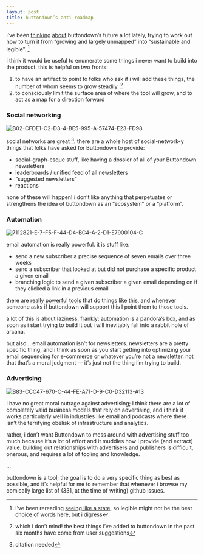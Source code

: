 ```yaml
---
layout: post
title: buttondown’s anti-roadmap
---
```

i’ve been [thinking](https://jmduke.com/2019/03/25/solvable-problems-in-a-mid-stage-side-project) [about](https://jmduke.com/2019/03/24/i-cant-solve-the-problem-with-coding) buttondown’s future a lot lately, trying to work out how to turn it from “growing and largely unmapped” into “sustainable and legible”. [^1]

i think it would be useful to enumerate some things i never want to build into the product.  this is helpful on two fronts:

1. to have an artifact to point to folks who ask if i will add these things, the number of whom seems to grow steadily. [^2]
2. to consciously limit the surface area of where the tool will grow, and to act as a map for a direction forward

### Social networking

<img src="https://i.ibb.co/pZ1J2vf/B02-CFDE1-C2-D3-4-BE5-995-A-57474-E23-FD98.png" alt="B02-CFDE1-C2-D3-4-BE5-995-A-57474-E23-FD98" border="0">

social networks are great [^3].  there are a whole host of social-network-y things that folks have asked for Buttondown to provide:

- social-graph-esque stuff, like having a dossier of all of your Buttondown newsletters
- leaderboards / unified feed of all newsletters
- “suggested newsletters”
- reactions

none of these will happen! i don’t like anything that perpetuates or strengthens the idea of buttondown as an “ecosystem” or a “platform”. 

### Automation

<img src="https://i.ibb.co/M9gBvcQ/7112821-E-7-F5-F-44-D4-BC4-A-2-D1-E7900104-C.png" alt="7112821-E-7-F5-F-44-D4-BC4-A-2-D1-E7900104-C" border="0">

email automation is really powerful.  it is stuff like:

- send a new subscriber a precise sequence of seven emails over three weeks
- send a subscriber that looked at but did not purchase a specific product a given email
- branching logic to send a given subscriber a given email depending on if they clicked a link in a previous email

there are [really powerful tools]() that do things like this, and whenever someone asks if buttondown will support this I point them to those tools.  

a lot of this is about laziness, frankly: automation is a pandora’s box, and as soon as i start trying to build it out i will inevitably fall into a rabbit hole of arcana.

but also... email automation isn’t for newsletters.  newsletters are a pretty specific thing, and i think as soon as you start getting into optimizing your email sequencing for e-commerce or whatever you’re not a newsletter.  not that that’s a moral judgment — it’s just not the thing i’m trying to build.

### Advertising

<img src="https://i.ibb.co/DCZ1rrt/B83-CCC47-670-C-44-FE-A71-D-9-C0-D32113-A13.png" alt="B83-CCC47-670-C-44-FE-A71-D-9-C0-D32113-A13" border="0">

i have no great moral outrage against advertising; I think there are a lot of completely valid business models that rely on advertising, and i think it works particularly well in industries like email and podcasts where there isn’t the terrifying obelisk of infrastructure and analytics.

rather, i don’t want Buttondown to mess around with advertising stuff too much because it’s a lot of effort and it muddies how i provide (and extract) value.  building out relationships with advertisers and publishers is difficult, onerous, and requires a lot of tooling and knowledge.

...

buttondown is a tool; the goal is to do a very specific thing as best as possible, and it’s helpful for me to remember that whenever i browse my comically large list of (331, at the time of writing) github issues.

[^1]: i’ve been rereading [seeing like a state](), so legible might not be the best choice of words here, but i digress
[^2]: which i don’t mind! the best things i’ve added to buttondown in the past six months have come from user suggestions
[^3]: citation needed
